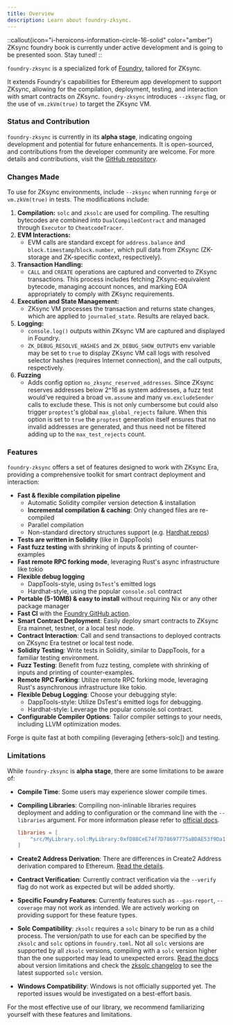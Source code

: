 ```yaml
---
title: Overview
description: Learn about foundry-zksync.
---
```


::callout{icon="i-heroicons-information-circle-16-solid" color="amber"}
ZKsync foundry book is currently under active development and is going to be presented soon. Stay tuned!
::

`foundry-zksync` is a specialized fork of [Foundry](https://github.com/foundry-rs/foundry), tailored for ZKsync.

It extends Foundry's capabilities for Ethereum app development to support ZKsync, allowing for the compilation,
deployment, testing, and interaction with smart contracts on ZKsync.
`foundry-zksync` introduces `--zksync` flag, or the use of `vm.zkVm(true)` to target the ZKsync VM.

### Status and Contribution

`foundry-zksync` is currently in its **alpha stage**, indicating ongoing development and potential for future enhancements.
It is open-sourced, and contributions from the developer community are welcome.
For more details and contributions, visit the [GitHub repository](%%zk_git_repo_foundry-zksync%%).

### Changes Made

To use for ZKsync environments, include `--zksync` when running `forge` or `vm.zkVm(true)` in tests. The modifications include:

1. **Compilation:** `solc` and `zksolc` are used for compiling. The resulting bytecodes are combined into `DualCompiledContract`
and managed through `Executor` to `CheatcodeTracer`.
2. **EVM Interactions:**
   - EVM calls are standard except for `address.balance` and `block.timestamp`/`block.number`, which pull data from ZKsync
(ZK-storage and ZK-specific context, respectively).
3. **Transaction Handling:**
   - `CALL` and `CREATE` operations are captured and converted to ZKsync transactions. This process includes fetching
ZKsync-equivalent bytecode, managing account nonces, and marking EOA appropriately to comply with ZKsync requirements.
4. **Execution and State Management:**
   - ZKsync VM processes the transaction and returns state changes, which are applied to `journaled_state`. Results are relayed back.
5. **Logging:**
   - `console.log()` outputs within ZKsync VM are captured and displayed in Foundry.
   - `ZK_DEBUG_RESOLVE_HASHES` and `ZK_DEBUG_SHOW_OUTPUTS` env variable may be set to `true` to display ZKsync VM call logs
with resolved selector hashes (requires Internet connection), and the call outputs, respectively.
6. **Fuzzing**
   - Adds config option `no_zksync_reserved_addresses`. Since ZKsync reserves addresses below 2^16 as system addresses,
a fuzz test would've required a broad `vm.assume` and many `vm.excludeSender` calls to exclude these. This is not only
cumbersome but could also trigger `proptest`'s global `max_global_rejects` failure. When this option is set to `true` the
`proptest` generation itself ensures that no invalid addresses are generated, and thus need not be filtered adding up to the
`max_test_rejects` count.

### Features

`foundry-zksync` offers a set of features designed to work with ZKsync Era, providing a comprehensive toolkit for smart contract deployment and interaction:

- **Fast & flexible compilation pipeline**
  - Automatic Solidity compiler version detection & installation
  - **Incremental compilation & caching**: Only changed files are re-compiled
  - Parallel compilation
  - Non-standard directory structures support (e.g. [Hardhat repos](https://twitter.com/gakonst/status/1461289225337421829))
- **Tests are written in Solidity** (like in DappTools)
- **Fast fuzz testing** with shrinking of inputs & printing of counter-examples
- **Fast remote RPC forking mode**, leveraging Rust's async infrastructure like tokio
- **Flexible debug logging**
  - DappTools-style, using `DsTest`'s emitted logs
  - Hardhat-style, using the popular `console.sol` contract
- **Portable (5-10MB) & easy to install** without requiring Nix or any other package manager
- **Fast CI** with the [Foundry GitHub action](https://github.com/foundry-rs/foundry-toolchain).
- **Smart Contract Deployment**: Easily deploy smart contracts to ZKsync Era mainnet, testnet, or a local test node.
- **Contract Interaction**: Call and send transactions to deployed contracts on ZKsync Era testnet or local test node.
- **Solidity Testing**: Write tests in Solidity, similar to DappTools, for a familiar testing environment.
- **Fuzz Testing**: Benefit from fuzz testing, complete with shrinking of inputs and printing of counter-examples.
- **Remote RPC Forking**: Utilize remote RPC forking mode, leveraging Rust's asynchronous infrastructure like tokio.
- **Flexible Debug Logging**: Choose your debugging style:
  - DappTools-style: Utilize DsTest's emitted logs for debugging.
  - Hardhat-style: Leverage the popular console.sol contract.
- **Configurable Compiler Options**: Tailor compiler settings to your needs, including LLVM optimization modes.

Forge is quite fast at both compiling (leveraging [ethers-solc]) and testing.

### Limitations

While `foundry-zksync` is **alpha stage**, there are some limitations to be aware of:

- **Compile Time**: Some users may experience slower compile times.
- **Compiling Libraries**: Compiling non-inlinable libraries requires deployment and adding to configuration or
the command line with the `--libraries` argument. For more information please refer to [official docs](/build/developer-reference/ethereum-differences/libraries).

    ```toml
    libraries = [
        "src/MyLibrary.sol:MyLibrary:0xfD88CeE74f7D78697775aBDAE53f9Da1559728E4"
    ]
    ```

- **Create2 Address Derivation**: There are differences in Create2 Address derivation compared to Ethereum. [Read the details](/build/developer-reference/ethereum-differences/evm-instructions#create-create2).
- **Contract Verification**: Currently contract verification via the `--verify` flag do not work as expected but will be added shortly.
- **Specific Foundry Features**: Currently features such as `--gas-report`, `--coverage` may not work as intended.
We are actively working on providing support for these feature types.
- **Solc Compatibility**: `zksolc` requires a `solc` binary to be run as a child process. The version/path to use for each can be specified
by the `zksolc` and `solc` options in `foundry.toml`. Not all `solc` versions are supported by all `zksolc` versions, compiling with
a `solc` version higher than the one supported may lead to unexpected errors.
[Read the docs](/zk-stack/components/compiler/toolchain/solidity.html#limitations) about version limitations and check the
[zksolc changelog](https://github.com/matter-labs/era-compiler-solidity/blob/main/CHANGELOG.md) to see the latest supported `solc` version.
- **Windows Compatibility**: Windows is not officially supported yet. The reported issues would be investigated on a best-effort basis.

For the most effective use of our library, we recommend familiarizing yourself with these features and limitations.
